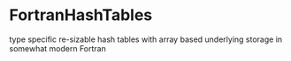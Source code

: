# FortranHashTables
type specific re-sizable hash tables with array based underlying storage in somewhat modern Fortran

